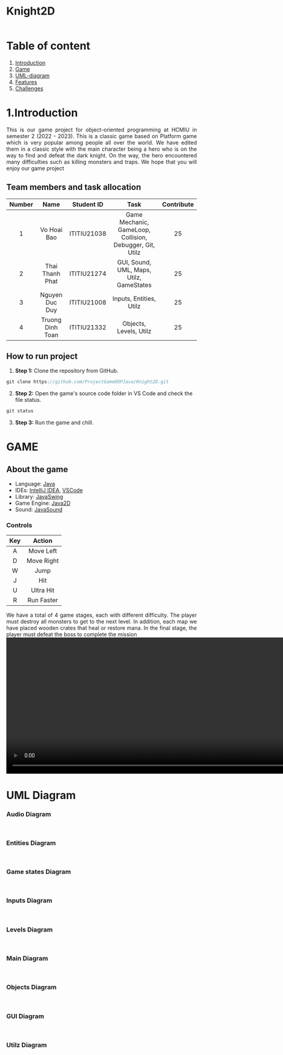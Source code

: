 # Knight2D

<div text-align="center">
<img src="res\report\postergame.png" alt="">
</div>

# Table of content
1. [Introduction](#Introduction)
2. [Game](#Game)
3. [UML-diagram](#UML-diagram)
4. [Features](#Features)
5. [Challenges](#Challenges)
# 1.Introduction
<div style = "text-align: justify">
This is our game project for object-oriented programming at HCMIU in semester 2 (2022 - 2023). This is a classic game based on Platform game which is very popular among people all over the world. We have edited them in a classic style with the main character being a hero who is on the way to find and defeat the dark knight. On the way, the hero encountered many difficulties such as killing monsters and traps. We hope that you will enjoy our game project
</div>


## Team members and task allocation
| Number |   Name   | Student ID | Task | Contribute|
| :----: | :------: | :--------: |:----------------------------------------------:|:------------:|
|   1    |   Vo Hoai Bao   |   ITITIU21038   |Game Mechanic, GameLoop, Collision, Debugger, Git, Utilz   |      25      |
|   2    |   Thai Thanh Phat   |   ITITIU21274   |  GUI, Sound, UML, Maps, Utilz, GameStates     |      25      |
|   3    |   Nguyen Duc Duy    |   ITITIU21008   |Inputs, Entities, Utilz               |      25      |
|   4    |   Truong Dinh Toan   |   ITITIU21332   |        Objects, Levels, Utilz          |      25      |




## How to run project


1. **Step 1:** Clone the repository from GitHub.
```c
git clone https://github.com/ProjectGameOOPJava/Knight2D.git
```
2. **Step 2:** Open the game's source code folder in VS Code and check the file status.
```c
git status
```
3. **Step 3:** Run the game and chill.
   
# GAME
## About the game
- Language: [Java](https://www.java.com/en/)
- IDEs: [IntelliJ IDEA](https://www.jetbrains.com/idea/), [VSCode](https://code.visualstudio.com/)
- Library: [JavaSwing](https://docs.oracle.com/javase/tutorial/uiswing/)
- Game Engine: [Java2D](https://docs.oracle.com/javase/7/docs/api/java/awt/Graphics2D.html)
- Sound: [JavaSound](https://docs.oracle.com/javase/7/docs/api/javax/sound/sampled/Clip.html)

### Controls

|  Key  |   Action   |
|:-----:|:----------:|
| A  |  Move Left   |
| D  | Move Right  |
| W  | Jump  |
| J  | Hit |
| U  | Ultra Hit |
| R  |   Run Faster   |
  
<div style = "text-align: justify">
We have a total of 4 game stages, each with different difficulty. The player must destroy all monsters to get to the next level. In addition, each map we have placed wooden crates that heal or restore mana. In the final stage, the player must defeat the boss to complete the mission
</div>

<div text-align="center">
    <video width="860" height="360" controls>
        <source src="res\report\Knight_2D_video.mp4" type="video/mp4">
    </video>
</div>

<div text-align="center">
<img src="res\report\s1.png" alt="">
</div>
<div text-align="center">
<img src="res\report\s2.png" alt="">
</div>
<div text-align="center">
<img src="res\report\s3.png" alt="">
</div>
<div text-align="center">
<img src="res\report\s4.png" alt="">
</div>

# UML Diagram

<div>
    <h3>Audio Diagram</h3>
        <div text-align="center">
            <img src="res\report\UML-Audio.png" alt="">
        </div>
    <br />
    <h3>Entities Diagram</h3>
        <div text-align="center">
            <img src="res\report\UML-Entities.png" alt="">
        </div>
    <br />
    <h3>Game states Diagram</h3>
        <div text-align="center">
            <img src="res\report\UML-GameStates.png" alt="">
        </div>
    <br />
    <h3>Inputs Diagram</h3>
        <div text-align="center">
            <img src="res\report\UML-Inputs.png" alt="">
        </div>
    <br />
    <h3>Levels Diagram</h3>
        <div text-align="center">
            <img src="res\report\UML-levels.png" alt="">
        </div>
    <br />
    <h3>Main Diagram</h3>
        <div text-align="center">
            <img src="res\report\UML-Main.png" alt="">
        </div>
    <br />
    <h3>Objects Diagram</h3>
        <div text-align="center">
            <img src="res\report\UML-objects.png" alt="">
        </div>
    <br />
    <h3>GUI Diagram</h3>
        <div text-align="center">
            <img src="res\report\UML-UI.png" alt="">
        </div>
    <br />
    <h3>Utilz Diagram</h3>
        <div text-align="center">
            <img src="res\report\UML-Utilz.png" alt="">
        </div>
</div>

